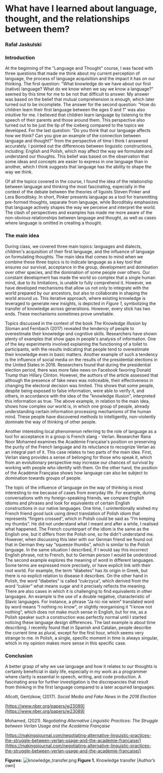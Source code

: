 # What have I learned about language, thought, and the relationships between them?

### Rafał Jaskulski

### Introduction

At the beginning of the "Language and Thought" course, I was faced with three questions that made me think about my
current perception of language, the process of language acquisition and the impact it has on our thinking. The first
question: "What knowledge do we have about our first (native) language? What do we know when we say we know a language?"
seemed by this time for me to be not that difficult to answer. My answer was based on the belief that mutual
comprehension is enough, which later turned out to be incomplete. The answer for the second question: "How do children
learn their first language between the ages 0 and 1" was also intuitive for me. I believed that children learn language
by listening to the speech of their parents and those around them. This perspective also turned out to be just the tip
of the iceberg compared to the topics we developed. For the last question: “Do you think that our language affects how
we think? Can you give an example of the connection between language and thought?” from the perspective of time I think
I answered accurately. I pointed out the differences between linguistic constructions, including: English and Polish,
which may affect the way we formulate and understand our thoughts. This belief was based on the observation that some
ideas and concepts are easier to express in one language than in another, which I think suggests that language has the
ability to shape the way we think.

Of all the topics covered in the course, I found the idea of the relationship between language and thinking the most
fascinating, especially in the context of the debate between the theories of liguists Steven Pinker and Lera Boroditsky.
In short, Pinker presents language as a tool for transmitting pre-formed thoughts, separate from language, while
Boroditsky emphasizes that language actively shapes the way we perceive and interpret the world. The clash of
perspectives and examples has made me more aware of the non-obvious relationships between language and thought, as well
as cases where language is omitted in creating a thought.

### The main idea

During class, we covered three main topics: languages and dialects, children's acquisition of their first language, and
the influence of language on formulating thoughts. The main idea that comes to mind when we combine these three topics
is to indicate language as a key tool that ensures our survival, acceptance in the group, development and domination
over other species, and the domination of some people over others. Our constant development has made the world so
complex that a single human mind, due to its limitations, is unable to fully comprehend it. However, we have developed
mechanisms that allow us not only to integrate with the world prepared by our ancestors, but also to collaborate in
shaping the world around us. This iterative approach, where existing knowledge is leveraged to generate new insights, is
depicted in *Figure 1*, symbolizing the transfer of knowledge across generations. However, every stick has two ends.
These mechanisms sometimes prove unreliable.

Topics discussed in the context of the book *The Knowledge Illusion* by Sloman and Fernbach (2017) revealed the tendency
of people to overestimate their knowledge and cognitive skills. Researchers have shown plenty of examples that show gaps
in people's analysis of information. One of the key experiments involved explaining the functioning of a toilet to
participants, with the results indicating that people tend to overestimate their knowledge even in basic matters.
Another example of such a tendency is the influence of social media on the results of the presidential elections in the
United States in 2016. Researchers found that during the presidential election period, there was more fake news on
Facebook favoring Donald Trump than Hillary Clinton. However, the authors of the article assessed that although the
presence of fake news was noticeable, their effectiveness in changing the electoral decision was limited. This shows
that some people, despite being exposed to false information, were able to verify it, and others, in accordance with the
idea of the "knowledge illusion", interpreted this information as true. The above example, in relation to the main idea,
shows how complex our world is, in which one group of people, already understanding certain information processing
mechanisms of the human mind. These people have discovered methods to intelligently, non-violently dominate the way of
thinking of other people.

Another interesting local phenomenon referring to the role of language as a tool for acceptance in a group is French
slang - Verlan. Researcher Rana Noor Mohamed examines the Académie Française's position on preserving the purity of the
French language and its reluctance to recognize Verlan as an integral part of it. This case relates to two parts of the
main idea. First, Verlan slang provides a sense of belonging for those who speak it, which from an evolutionary
perspective may increase our chances of survival by working with people who identify with them. On the other hand, the
position of the Académie Française shows how language can also be subject to domination towards groups of people.

The topic of the influence of language on the way of thinking is most interesting to me because of cases from everyday
life. For example, during conversations with my foreign-speaking friends, we compare English idioms and phrases and look
for equivalents of certain English constructions in our native languages. One time, I unintentionally wished my French
friend good luck using direct translation of Polish idiom that represents “fingers crossed”, which in Polish could be
said as “I’m keeping my thumbs”. He did not understand what I meant and after a while, I realised what happened. The
French counterpart of the idiom is the same as the English one, but it differs from the Polish one, so he didn't
understand me. However, when discussing this later with our German friend we found out that in German they say “squeeze
thumbs”, which is similar to the Polish language. In the same situation I described, if I would say this incorrect
English phrase, not to French, but to German person I would be understood. The second example explores the meaning of
word in different languages. Some terms are expressed more precisely, or have explicit link with their root world. For
example, the term “diabetes” has its origin in Greek, but there is no explicit relation to disease it describes. On the
other hand in Polish, the word “diabetes” is called “cukrzyca”, which derived from the word “cukier” what means sugar
and it precisely reflects the meaning. There are also cases in which it is challenging to find equivalents in other
languages. An example is the use of a double negative, characteristic of Slavic languages. For instance, a phrase “Ja
nic nie wiem” translated word by word means “I nothing no know”, or slightly reorganising it “I know not nothing”, which
does not make much sense in English, but for me, as a Polish speaker such a construction was perfectly normal until I
started noticing these language design differences. The last example is about time describing. I recently found that in
Spanish and Catalan, people describe the current time as plural, except for the first hour, which seems very strange to
me. In Polish, a single, specific moment in time is always singular, which in my opinion makes more sense in this
specific case.

### Conclusion

A better grasp of why we use language and how it relates to our thoughts is certainly beneficial in daily life,
especially in my work as a programmer where clarity is essential in speech, writing, and code production. A fascinating
area for further investigation is the discrepancies that result from thinking in the first language compared to a later
acquired languages.

Allcott, Gentzkow, (2017). *Social Media and Fake News in the 2016 Election*

[https://www.nber.org/papers/w23089](https://www.nber.org/papers/w23089)

Mohamed, (2021). *Negotiating Alternative Linguistic Practices: The Struggle between Verlan Usage and the Académie
Française*

[https://makingsjournal.com/negotiating-alternative-linguistic-practices-the-struggle-between-verlan-usage-and-the-academie-francaise/](https://makingsjournal.com/negotiating-alternative-linguistic-practices-the-struggle-between-verlan-usage-and-the-academie-francaise/)

**Figures:**
![knowledge_transfer.png](What%20have%20I%20learned%20about%20language,%20thoughts,%20and%20%20acb743ba2c6e4f0287c7255bb9d36722/knowledge_transfer.png)
**Figure 1.** Knowledge transfer [Author’s own]
